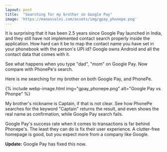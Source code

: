 ```yaml
---
layout: post
title:  "Searching for my brother on Google Pay"
image: 'https://manassaloi.com/assets/img/gpay_phonepe.png'
---
```

It is surprising that it has been 2.5 years since Google Pay launched in India, and they still have not implemented contact search properly inside the application. How hard can it be to map the contact name you have set in your phonebook with the person's UPI id? Google owns Android and all the contact data that comes with it.

See what happens when you type "dad", "mom" on Google Pay. Now compare with PhonePe's search.

Here is me searching for my brother on both Google Pay, and PhonePe.

{% include webp-image.html img="gpay_phonepe.png" alt="Google Pay vs Phonpe" %}

My brother's nickname is Captain, if that is not clear. See how PhonePe searches for the keyword "Captain" returns the result, and even shows the real name as confirmation, while Google Pay search fails.

Google Pay's success rate when it comes to transactions is far behind Phonepe's. The least they can do is fix their user experience. A clutter-free homepage is good, but you expect more from a company like Google.

**Update:** Google Pay has fixed this now.
